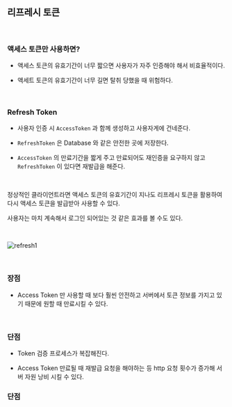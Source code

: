 


## 리프레시 토큰


<br>

### 액세스 토큰만 사용하면?


- 액세스 토큰의 유효기간이 너무 짧으면 사용자가 자주 인증해야 해서 비효율적이다.

- 액세트 토큰의 유효기간이 너무 길면 탈취 당했을 때 위험하다.


<br>

### Refresh Token

- 사용자 인증 시 `AccessToken` 과 함께 생성하고 사용자게에 건네준다.

- `RefreshToken` 은 Database 와 같은 안전한 곳에 저장한다.

- `AccessToken` 의 만료기간을 짧게 주고 만료되어도 재인증을 요구하지 않고 `RefreshToken` 이 있다면 재발급을 해준다.

<br>

정상적인 클라이언트라면 액세스 토큰의 유효기간이 지나도 리프레시 토큰을 활용하여 다시 액세스 토큰을 발급받아 사용할 수 있다.

사용자는 마치 계속해서 로그인 되어있는 것 같은 효과를 볼 수도 있다.

<br>

![refresh1](https://user-images.githubusercontent.com/76927397/168300052-f7b90396-6910-4b6a-ac17-964b84c14d61.JPG)


<br>


### 장점

-  Access Token 만 사용할 때 보다 훨씬 안전하고 서버에서 토큰 정보를 가지고 있기 때문에 원할 때 만료시킬 수 있다.


<br>

### 단점

- Token 검증 프로세스가 복잡해진다.

- Access Token 만료될 때 재발급 요청을 해야하는 등 http 요청 횟수가 증가해 서버 자원 낭비 시킬 수 있다.



### 단점